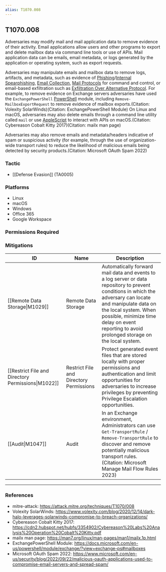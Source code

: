```yaml
---
alias: T1070.008
---
```


## T1070.008

Adversaries may modify mail and mail application data to remove evidence of their activity. Email applications allow users and other programs to export and delete mailbox data via command line tools or use of APIs. Mail application data can be emails, email metadata, or logs generated by the application or operating system, such as export requests. 

Adversaries may manipulate emails and mailbox data to remove logs, artifacts, and metadata, such as evidence of [Phishing](https://attack.mitre.org/techniques/T1566)/[Internal Spearphishing](https://attack.mitre.org/techniques/T1534), [Email Collection](https://attack.mitre.org/techniques/T1114), [Mail Protocols](https://attack.mitre.org/techniques/T1071/003) for command and control, or email-based exfiltration such as [Exfiltration Over Alternative Protocol](https://attack.mitre.org/techniques/T1048). For example, to remove evidence on Exchange servers adversaries have used the <code>ExchangePowerShell</code> [PowerShell](https://attack.mitre.org/techniques/T1059/001) module, including <code>Remove-MailboxExportRequest</code> to remove evidence of mailbox exports.(Citation: Volexity SolarWinds)(Citation: ExchangePowerShell Module) On Linux and macOS, adversaries may also delete emails through a command line utility called <code>mail</code>  or use [AppleScript](https://attack.mitre.org/techniques/T1059/002) to interact with APIs on macOS.(Citation: Cybereason Cobalt Kitty 2017)(Citation: mailx man page)

Adversaries may also remove emails and metadata/headers indicative of spam or suspicious activity (for example, through the use of organization-wide transport rules) to reduce the likelihood of malicious emails being detected by security products.(Citation: Microsoft OAuth Spam 2022)


### Tactic
- [[Defense Evasion]] (TA0005)

### Platforms
- Linux
- macOS
- Windows
- Office 365
- Google Workspace

### Permissions Required

### Mitigations

| ID | Name | Description |
| --- | --- | --- |
| [[Remote Data Storage\|M1029]] | Remote Data Storage | Automatically forward mail data and events to a log server or data repository to prevent conditions in which the adversary can locate and manipulate data on the local system. When possible, minimize time delay on event reporting to avoid prolonged storage on the local system.  |
| [[Restrict File and Directory Permissions\|M1022]] | Restrict File and Directory Permissions | Protect generated event files that are stored locally with proper permissions and authentication and limit opportunities for adversaries to increase privileges by preventing Privilege Escalation opportunities.  |
| [[Audit\|M1047]] | Audit | In an Exchange environment, Administrators can use `Get-TransportRule` / `Remove-TransportRule` to discover and remove potentially malicious transport rules.(Citation: Microsoft Manage Mail Flow Rules 2023) |


---
### References

- mitre-attack: https://attack.mitre.org/techniques/T1070/008
- Volexity SolarWinds: https://www.volexity.com/blog/2020/12/14/dark-halo-leverages-solarwinds-compromise-to-breach-organizations/
- Cybereason Cobalt Kitty 2017: https://cdn2.hubspot.net/hubfs/3354902/Cybereason%20Labs%20Analysis%20Operation%20Cobalt%20Kitty.pdf
- mailx man page: https://man7.org/linux/man-pages/man1/mailx.1p.html
- ExchangePowerShell Module: https://docs.microsoft.com/en-us/powershell/module/exchange/?view=exchange-ps#mailboxes
- Microsoft OAuth Spam 2022: https://www.microsoft.com/en-us/security/blog/2022/09/22/malicious-oauth-applications-used-to-compromise-email-servers-and-spread-spam/
